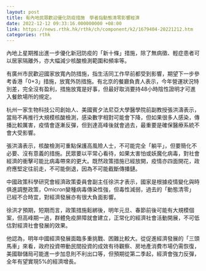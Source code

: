 ```yaml
---
layout: post
title: 有內地民眾歡迎優化防疫措施　學者指動態清零影響經濟
date: 2022-12-12 09:33:16.000000000 +08:00
link: https://news.rthk.hk/rthk/ch/component/k2/1679404-20221212.htm
categories: rthk
---
```


內地上星期推出進一步優化新冠防疫的「新十條」措施，除了無病徵、輕症患者可以居家隔離外，亦大幅減少核酸檢測範圍和頻率等。

有廣州市民歡迎國家放寬內防措施，指生活同工作早前都受到影響，期望下一步參考香港「0+3」措施，放寬外防措施。有北京的餐廳負責人表示，今年營運狀況特別差，完全沒有盈利，措施放寬是好事，但最好取消要持48小時陰性證明才可進入餐飲場所的規定。

杭州一家生物科技公司創始人、美國賓夕法尼亞大學醫學院前副教授張洪濤表示，當局不再推行大規模核酸檢測，感染數字相對可能會下降，但如果很多人感染，傳播比較厲害，疫情會逐漸反彈，但到達高峰後就會過去，最重要是確保醫療系統不會大受影響。

張洪濤表示，核酸檢測可重點保護高風險人士，不可能完全「躺平」，但要簡化不必要、沒有意義的措施。民眾要以平常心看待，如果太害怕或妖魔化病毒，對社會經濟的衝擊可能比病毒帶來的更大。既然政策措施已經放開，疫情亦四面開花，政府應堅定往前走，不可能倒退，因為不可能截斷傳播鏈。

中國政策科學研究會經濟政策委員會副主任徐洪才表示，國家是根據疫情變化與時俱進調整政策，Omicron變種病毒傳染性強，但毒性減弱，過去的「動態清零」已經不合時宜，對經濟發展亦有很大負面影響。

徐洪才預期，短期而言，政策措施鬆綁後，明年元旦、春節前後可能有大規模個案，但高峰期一過，群體免疫屏障就會建立，正常化的經濟社會活動開展，不可低估對經濟社會發展的效果。

他認為，明年中國經濟發展面臨多重挑戰、困難比較大。從促進經濟發展的「三頭馬車」來看，政府投資帶動民間投資的成效有待觀察、房地產消費市場仍需恢復，美國聯儲局可能進一步加息則不利出口等，但預期從第二季起，經濟會強力反彈，全年有望實現5%的經濟增長。
